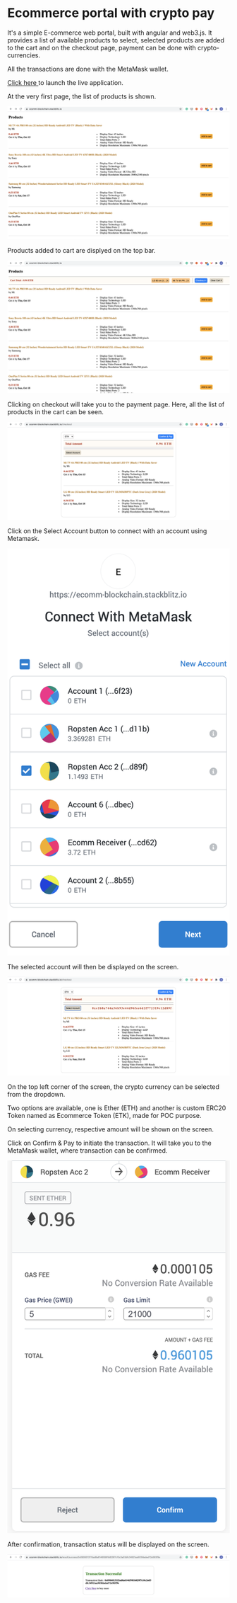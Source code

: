 # Ecommerce portal with crypto pay

It's a simple E-commerce web portal, built with angular and web3.js. It provides a list of available products to select, selected products are added to the cart and on the checkout page, payment can be done with crypto-currencies.

All the transactions are done with the MetaMask wallet. 

[Click here ](https://ecomm-blockchain.stackblitz.io) to launch the live application.


At the very first page, the list of products is shown.

![1](screenshots/1.png)


Products added to cart are displyed on the top bar.

![2](screenshots/2.png)


Clicking on checkout will take you to the payment page. Here, all the list of products in the cart can be seen. 

![3](screenshots/3.png)


Click on the Select Account button to connect with an account using Metamask.

![4](screenshots/4.png)


The selected account will then be displayed on the screen. 

![5](screenshots/5.png)


On the top left corner of the screen, the crypto currency can be selected from the dropdown. 

Two options are available, one is Ether (ETH) and another is custom ERC20 Token named as Ecommerce Token (ETK), made for POC purpose.

On selecting currency, respective amount will be shown on the screen. 

Click on Confirm & Pay to initiate the transaction. It will take you to the MetaMask wallet, where transaction can be confirmed.

![6](screenshots/6.png)


After confirmation, transaction status will be displayed on the screen.

![7](screenshots/7.png)
